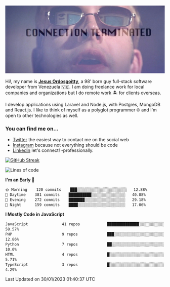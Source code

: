 ![hackers movie reference](./disconnected.jpg)

Hi!, my name is [**Jesus Ordosgoitty**](https://jodaz.xyz), a 98' born guy full-stack software developer from Venezuela 🇻🇪. I am doing freelance work for local companies and organizations but I do remote work 🏝️ for clients overseas. 

I develop applications using Laravel and Node.js, with Postgres, MongoDB and React.js. I like to think of myself as a polyglot programmer 🌐 and I'm open to other technologies as well.

### You can find me on...

- [Twitter](https://twitter.com/jodaz_) the easiest way to contact me on the social web
- [Instagram](https://instagram.com/jodaz_) because not everything should be code
- [Linkedin](https://linkedin.com/in/jodaz) let's connect! -professionally.

[![GitHub Streak](https://streak-stats.demolab.com?user=jodaz&theme=tokyonight&mode=weekly)](https://git.io/streak-stats)

<!--START_SECTION:waka-->
![Lines of code](https://img.shields.io/badge/From%20Hello%20World%20I%27ve%20Written--143%20Thousand%20lines%20of%20code-blue)

**I'm an Early 🐤** 

```text
🌞 Morning    120 commits    ███░░░░░░░░░░░░░░░░░░░░░░   12.88% 
🌆 Daytime    381 commits    ██████████░░░░░░░░░░░░░░░   40.88% 
🌃 Evening    272 commits    ███████░░░░░░░░░░░░░░░░░░   29.18% 
🌙 Night      159 commits    ████░░░░░░░░░░░░░░░░░░░░░   17.06%

```


**I Mostly Code in JavaScript** 

```text
JavaScript               41 repos            ██████████████░░░░░░░░░░░   58.57% 
PHP                      9 repos             ███░░░░░░░░░░░░░░░░░░░░░░   12.86% 
Python                   7 repos             ██░░░░░░░░░░░░░░░░░░░░░░░   10.0% 
HTML                     4 repos             █░░░░░░░░░░░░░░░░░░░░░░░░   5.71% 
TypeScript               3 repos             █░░░░░░░░░░░░░░░░░░░░░░░░   4.29%

```



 Last Updated on 30/01/2023 01:40:37 UTC
<!--END_SECTION:waka-->
